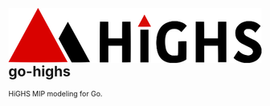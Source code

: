 <!-- markdownlint-disable MD013 MD033 --><img src="./assets/HiGHS_banner.svg" align="right" height="110" alt="Banner image"/>

# go-highs

HiGHS MIP modeling for Go.
